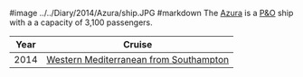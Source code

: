 #image ../../Diary/2014/Azura/ship.JPG
#markdown
The [Azura](https://www.pocruises.com/cruise-ships/azura/) is a [P&O](P&O)
ship with a a capacity of 3,100 passengers.

|Year|Cruise|
|-|-|
|2014|[Western Mediterranean from Southampton](2014/Azura/facilities)|
